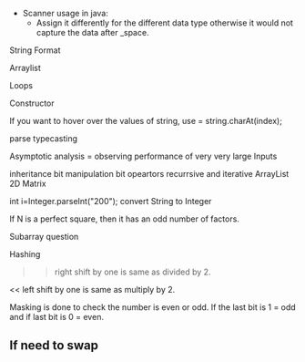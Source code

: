 - Scanner usage in java:
    - Assign it differently for the different data type otherwise it would not capture the data after _space.
  
 String Format
 
 Arraylist 
 
 Loops
 
 Constructor 
 
 If you want to hover over the values of string, use  = string.charAt(index);
 
 parse 
 typecasting
  
Asymptotic analysis = observing performance of very very large Inputs 

inheritance 
bit manipulation
bit opeartors
recurrsive and iterative 
ArrayList 2D Matrix 

int i=Integer.parseInt("200");   convert String to Integer

 If N is a perfect square, then it has an odd number of factors.
 
 Subarray question

 Hashing

>> right shift by one is same as divided by 2.

<< left shift by one is same as multiply by 2.


Masking is done to check the number is even or odd. If the last bit is 1 = odd and if last bit is 0 = even.

## If need to swap 
